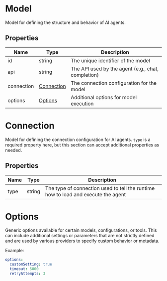 # Model

Model for defining the structure and behavior of AI agents.


## Properties

| Name | Type | Description |
| ---- | ---- | ----------- |
| id |  string | The unique identifier of the model |
| api |  string | The API used by the agent (e.g., chat, completion) |
| connection |  [Connection](#connection) | The connection configuration for the model |
| options |  [Options](#options) | Additional options for model execution |


# Connection

Model for defining the connection configuration for AI agents.
`type` is a required property here, but this section can accept additional properties as needed.


## Properties

| Name | Type | Description |
| ---- | ---- | ----------- |
| type |  string | The type of connection used to tell the runtime how to load and execute the agent |



# Options

Generic options available for certain models, configurations, or tools.
This can include additional settings or parameters that are not strictly defined
and are used by various providers to specify custom behavior or metadata.

Example:
```yaml
options:
  customSetting: true
  timeout: 5000
  retryAttempts: 3
 ```



